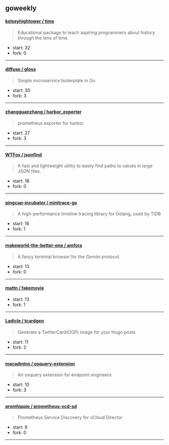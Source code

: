 ## goweekly

#### [kelseyhightower / time](https://github.com/kelseyhightower/time)

> Educational package to teach aspiring programmers about history through the lens of time.

+ start: 32
+ fork: 0

----


#### [diffuse / gloss](https://github.com/diffuse/gloss)

> Simple microservice boilerplate in Go

+ start: 30
+ fork: 3

----


#### [zhangguanzhang / harbor_exporter](https://github.com/zhangguanzhang/harbor_exporter)

> prometheus exporter for harbor

+ start: 27
+ fork: 3

----


#### [WTFox / jsonfind](https://github.com/WTFox/jsonfind)

> A fast and lightweight utility to easily find paths to values in large JSON files.

+ start: 18
+ fork: 0

----


#### [pingcap-incubator / minitrace-go](https://github.com/pingcap-incubator/minitrace-go)

> A high-performance timeline tracing library for Golang, used by TiDB

+ start: 16
+ fork: 1

----


#### [makeworld-the-better-one / amfora](https://github.com/makeworld-the-better-one/amfora)

> A fancy terminal browser for the Gemini protocol.

+ start: 13
+ fork: 0

----


#### [mattn / fakemovie](https://github.com/mattn/fakemovie)

> 

+ start: 13
+ fork: 1

----


#### [Ladicle / tcardgen](https://github.com/Ladicle/tcardgen)

> Generate a TwitterCard(OGP) image for your Hugo posts.

+ start: 11
+ fork: 2

----


#### [macadmins / osquery-extension](https://github.com/macadmins/osquery-extension)

> An osquery extension for endpoint engineers

+ start: 10
+ fork: 3

----


#### [promhippie / prometheus-vcd-sd](https://github.com/promhippie/prometheus-vcd-sd)

> Prometheus Service Discovery for vCloud Director

+ start: 8
+ fork: 0

----

